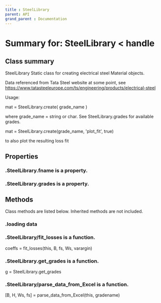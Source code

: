 ```yaml
---
title : SteelLibrary
parent: API
grand_parent : Documentation
---
```

# Summary for: **SteelLibrary**  < handle

## Class summary

SteelLibrary Static class for creating electrical steel Material
objects.

Data referenced from Tata Steel website at some
point, see https://www.tatasteeleurope.com/ts/engineering/products/electrical-steel

Usage:

mat = SteelLibrary.create( grade_name )

where grade_name = string or char. See SteelLibrary.grades for available
grades.

mat = SteelLibrary.create(grade_name, 'plot_fit', true)

to also plot the resulting loss fit

## Properties

### .SteelLibrary.**fname** is a property.

### .SteelLibrary.**grades** is a property.


## Methods

Class methods are listed below. Inherited methods are not included.

### .loading data

### .SteelLibrary/**fit_losses** is a function.
coeffs = fit_losses(this, B, fs, Ws, varargin)

### .SteelLibrary.**get_grades** is a function.
g = SteelLibrary.get_grades

### .SteelLibrary/**parse_data_from_Excel** is a function.
[B, H, Ws, fs] = parse_data_from_Excel(this, gradename)


